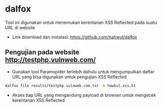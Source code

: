 # dalfox
Tool ini digunakan untuk menemukan kerentanan XSS Reflected pada suatu URL di website

- Link download dan instalasi: https://github.com/hahwul/dalfox

## Pengujian pada website http://testphp.vulnweb.com/
- Gunakan tool Paramspider terlebih dahulu untuk mengumpulkan daftar URL yang bisa digunakan untuk pengujian XSS Reflected
```sh
dalfox file results/testphp.vulnweb.com.txt -b hawhul.xss.ht
```
- Akses tiap URL yang mengandung payload di browser untuk mengecek kerentanan XSS Reflected
